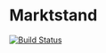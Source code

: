 # Marktstand

[![Build Status](https://travis-ci.org/plattform-neun/marktstand.svg?branch=master)](https://travis-ci.org/plattform-neun/marktstand)